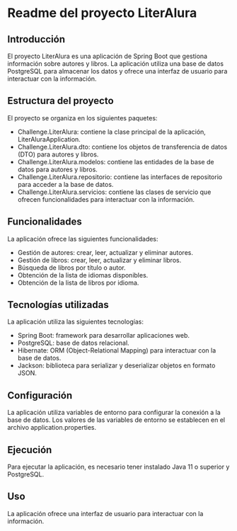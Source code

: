 <h1>Readme del proyecto LiterAlura</h1> <h2>Introducción</h2> <p>El proyecto LiterAlura es una aplicación de Spring Boot que gestiona información sobre autores y libros. La aplicación utiliza una base de datos PostgreSQL para almacenar los datos y ofrece una interfaz de usuario para interactuar con la información.</p> <h2>Estructura del proyecto</h2> <p>El proyecto se organiza en los siguientes paquetes:</p> <ul> <li>Challenge.LiterAlura: contiene la clase principal de la aplicación, LiterAluraApplication.</li> <li>Challenge.LiterAlura.dto: contiene los objetos de transferencia de datos (DTO) para autores y libros.</li> <li>Challenge.LiterAlura.modelos: contiene las entidades de la base de datos para autores y libros.</li> <li>Challenge.LiterAlura.repositorio: contiene las interfaces de repositorio para acceder a la base de datos.</li> <li>Challenge.LiterAlura.servicios: contiene las clases de servicio que ofrecen funcionalidades para interactuar con la información.</li> </ul> <h2>Funcionalidades</h2> <p>La aplicación ofrece las siguientes funcionalidades:</p> <ul> <li>Gestión de autores: crear, leer, actualizar y eliminar autores.</li> <li>Gestión de libros: crear, leer, actualizar y eliminar libros.</li> <li>Búsqueda de libros por título o autor.</li> <li>Obtención de la lista de idiomas disponibles.</li> <li>Obtención de la lista de libros por idioma.</li> </ul> <h2>Tecnologías utilizadas</h2> <p>La aplicación utiliza las siguientes tecnologías:</p> <ul> <li>Spring Boot: framework para desarrollar aplicaciones web.</li> <li>PostgreSQL: base de datos relacional.</li> <li>Hibernate: ORM (Object-Relational Mapping) para interactuar con la base de datos.</li> <li>Jackson: biblioteca para serializar y deserializar objetos en formato JSON.</li> </ul> <h2>Configuración</h2> <p>La aplicación utiliza variables de entorno para configurar la conexión a la base de datos. Los valores de las variables de entorno se establecen en el archivo application.properties.</p> <h2>Ejecución</h2> <p>Para ejecutar la aplicación, es necesario tener instalado Java 11 o superior y PostgreSQL.</p> <h2>Uso</h2> <p>La aplicación ofrece una interfaz de usuario para interactuar con la información.</p> 